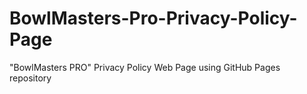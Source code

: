 # BowlMasters-Pro-Privacy-Policy-Page
"BowlMasters PRO" Privacy Policy Web Page using GitHub Pages repository
